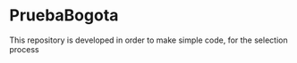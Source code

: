# PruebaBogota
 This repository is developed in order to make simple code, for the selection process
